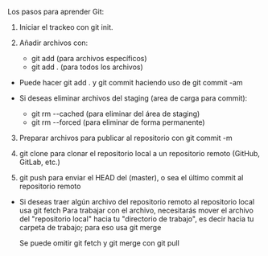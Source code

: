 Los pasos para aprender Git:

1. Iniciar el trackeo con git init.

2. Añadir archivos con:
   - git add <archivo> (para archivos específicos)
   - git add . (para todos los archivos)

- Puede hacer git add . y git commit haciendo uso de git commit -am <mensaje>

- Si deseas eliminar archivos del staging (area de carga para commit):
  - git rm --cached (para eliminar del área de staging)
  - git rm --forced (para eliminar de forma permanente)

3. Preparar archivos para publicar al repositorio con git commit -m <mensaje>

4. git clone <url> para clonar el repositorio local a un repositorio remoto (GitHub, GitLab, etc.)

5. git push para enviar el HEAD del (master), o sea el último commit al repositorio remoto

- Si deseas traer algún archivo del repositorio remoto al repositorio local usa git fetch
  Para trabajar con el archivo, necesitarás mover el archivo del "repositorio local" hacia tu "directorio de trabajo", es decir hacia tu carpeta de trabajo; para eso usa git merge

  Se puede omitir git fetch y git merge con git pull
